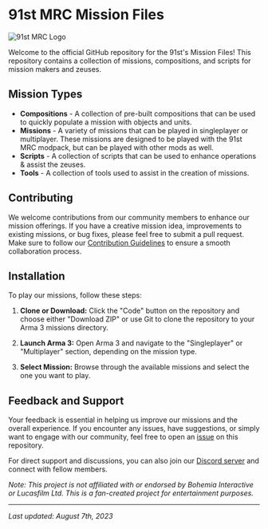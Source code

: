 # 91st MRC Mission Files

![91st MRC Logo](logo.png)

Welcome to the official GitHub repository for the 91st's Mission Files! This repository contains a collection of missions, compositions, and scripts for mission makers and zeuses.

## Mission Types

- **Compositions** - A collection of pre-built compositions that can be used to quickly populate a mission with objects and units.
- **Missions** - A variety of missions that can be played in singleplayer or multiplayer. These missions are designed to be played with the 91st MRC modpack, but can be played with other mods as well.
- **Scripts** - A collection of scripts that can be used to enhance operations & assist the zeuses.
- **Tools** - A collection of tools used to assist in the creation of missions.

## Contributing

We welcome contributions from our community members to enhance our mission offerings. If you have a creative mission idea, improvements to existing missions, or bug fixes, please feel free to submit a pull request. Make sure to follow our [Contribution Guidelines](CONTRIBUTING.md) to ensure a smooth collaboration process.

## Installation

To play our missions, follow these steps:

1. **Clone or Download:** Click the "Code" button on the repository and choose either "Download ZIP" or use Git to clone the repository to your Arma 3 missions directory.

2. **Launch Arma 3:** Open Arma 3 and navigate to the "Singleplayer" or "Multiplayer" section, depending on the mission type.

3. **Select Mission:** Browse through the available missions and select the one you want to play.

## Feedback and Support

Your feedback is essential in helping us improve our missions and the overall experience. If you encounter any issues, have suggestions, or simply want to engage with our community, feel free to open an [issue](https://github.com/91st-Aux-Team/MRC-Mission-Files/issues) on this repository.

For direct support and discussions, you can also join our [Discord server](https://discord.gg/zqn5aq9) and connect with fellow members.

*Note: This project is not affiliated with or endorsed by Bohemia Interactive or Lucasfilm Ltd. This is a fan-created project for entertainment purposes.*

---
*Last updated: August 7th, 2023*
